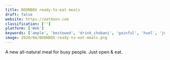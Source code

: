 ```yaml
---
title: BOONBOX ready-to-eat meals
draft: false 
website: https://eatboon.com
classification: ['']
platform: ['Web']
keywords: ['ample', 'bestowed', 'drink_chobani', 'gainful', 'huel', 'joylent', 'lemonbox', 'nature_box', 'nerv_shots', 'ripple_foods', 'snacknation', 'surprisepackage.me', "the_founder's_box_by_movebutter", 'the_gluten_project', 'urthbox']
image: 2020/04/BOONBOX-ready-to-eat-meals.png
---
```

A new all-natural meal for busy people. Just open & eat.